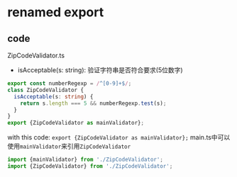 # renamed export

## code

ZipCodeValidator.ts

- isAcceptable(s: string): 验证字符串是否符合要求(5位数字)

```ts
export const numberRegexp = /^[0-9]+$/;
class ZipCodeValidator {
  isAcceptable(s: string) {
    return s.length === 5 && numberRegexp.test(s);
  }
}
export {ZipCodeValidator as mainValidator};
```

with this code: `export {ZipCodeValidator as mainValidator};`
main.ts中可以使用`mainValidator`来引用`ZipCodeValidator`

```ts
import {mainValidator} from './ZipCodeValidator';
import {ZipCodeValidator} from './ZipCodeValidator';
```